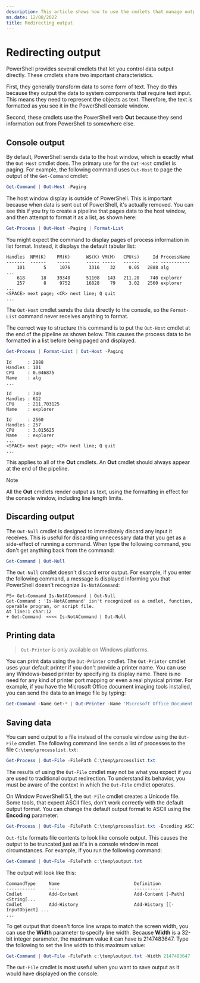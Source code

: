 ```yaml
---
description: This article shows how to use the cmdlets that manage output in PowerShell.
ms.date: 12/08/2022
title: Redirecting output
---
```

# Redirecting output

PowerShell provides several cmdlets that let you control data output directly. These cmdlets share
two important characteristics.

First, they generally transform data to some form of text. They do this because they output the data
to system components that require text input. This means they need to represent the objects as text.
Therefore, the text is formatted as you see it in the PowerShell console window.

Second, these cmdlets use the PowerShell verb **Out** because they send information out from
PowerShell to somewhere else.

## Console output

By default, PowerShell sends data to the host window, which is exactly what the `Out-Host`
cmdlet does. The primary use for the `Out-Host` cmdlet is paging. For example, the following command
uses `Out-Host` to page the output of the `Get-Command` cmdlet:

```powershell
Get-Command | Out-Host -Paging
```

The host window display is outside of PowerShell. This is important because when data is sent out of
PowerShell, it's actually removed. You can see this if you try to create a pipeline that pages data
to the host window, and then attempt to format it as a list, as shown here:

```powershell
Get-Process | Out-Host -Paging | Format-List
```

You might expect the command to display pages of process information in list format. Instead, it
displays the default tabular list:

```output
Handles  NPM(K)    PM(K)      WS(K) VM(M)   CPU(s)     Id ProcessName
-------  ------    -----      ----- -----   ------     -- -----------
    101       5     1076       3316    32     0.05   2888 alg
...
    618      18    39348      51108   143   211.20    740 explorer
    257       8     9752      16828    79     3.02   2560 explorer
...
<SPACE> next page; <CR> next line; Q quit
...
```

The `Out-Host` cmdlet sends the data directly to the console, so the `Format-List` command never
receives anything to format.

The correct way to structure this command is to put the `Out-Host` cmdlet at the end of the pipeline
as shown below. This causes the process data to be formatted in a list before being paged and
displayed.

```powershell
Get-Process | Format-List | Out-Host -Paging
```

```Output
Id      : 2888
Handles : 101
CPU     : 0.046875
Name    : alg
...

Id      : 740
Handles : 612
CPU     : 211.703125
Name    : explorer

Id      : 2560
Handles : 257
CPU     : 3.015625
Name    : explorer
...
<SPACE> next page; <CR> next line; Q quit
...
```

This applies to all of the **Out** cmdlets. An **Out** cmdlet should always appear at the end of the
pipeline.

> [!NOTE]
> All the **Out** cmdlets render output as text, using the formatting in effect for the console
> window, including line length limits.

## Discarding output

The `Out-Null` cmdlet is designed to immediately discard any input it receives. This is useful for
discarding unnecessary data that you get as a side-effect of running a command. When type the
following command, you don't get anything back from the command:

```powershell
Get-Command | Out-Null
```

The `Out-Null` cmdlet doesn't discard error output. For example, if you enter the following command,
a message is displayed informing you that PowerShell doesn't recognize `Is-NotACommand`:

```
PS> Get-Command Is-NotACommand | Out-Null
Get-Command : 'Is-NotACommand' isn't recognized as a cmdlet, function, operable program, or script file.
At line:1 char:12
+ Get-Command  <<<< Is-NotACommand | Out-Null
```

## Printing data

> `Out-Printer` is only available on Windows platforms.

You can print data using the `Out-Printer` cmdlet. The `Out-Printer` cmdlet uses your default
printer if you don't provide a printer name. You can use any Windows-based printer by specifying its
display name. There is no need for any kind of printer port mapping or even a real physical printer.
For example, if you have the Microsoft Office document imaging tools installed, you can send the
data to an image file by typing:

```powershell
Get-Command -Name Get-* | Out-Printer -Name 'Microsoft Office Document Image Writer'
```

## Saving data

You can send output to a file instead of the console window using the `Out-File` cmdlet. The
following command line sends a list of processes to the file `C:\temp\processlist.txt`:

```powershell
Get-Process | Out-File -FilePath C:\temp\processlist.txt
```

The results of using the `Out-File` cmdlet may not be what you expect if you are used to traditional
output redirection. To understand its behavior, you must be aware of the context in which the
`Out-File` cmdlet operates.

On Window PowerShell 5.1, the `Out-File` cmdlet creates a Unicode file. Some tools, that expect
ASCII files, don't work correctly with the default output format. You can change the default output
format to ASCII using the **Encoding** parameter:

```powershell
Get-Process | Out-File -FilePath C:\temp\processlist.txt -Encoding ASCII
```

`Out-file` formats file contents to look like console output. This causes the output to be truncated
just as it's in a console window in most circumstances. For example, if you run the following
command:

```powershell
Get-Command | Out-File -FilePath c:\temp\output.txt
```

The output will look like this:

```output
CommandType     Name                            Definition
-----------     ----                            ----------
Cmdlet          Add-Content                     Add-Content [-Path] <String[...
Cmdlet          Add-History                     Add-History [[-InputObject] ...
...
```

To get output that doesn't force line wraps to match the screen width, you can use the **Width**
parameter to specify line width. Because **Width** is a 32-bit integer parameter, the maximum value
it can have is 2147483647. Type the following to set the line width to this maximum value:

```powershell
Get-Command | Out-File -FilePath c:\temp\output.txt -Width 2147483647
```

The `Out-File` cmdlet is most useful when you want to save output as it would have displayed on the
console.
